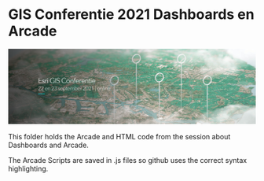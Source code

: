 # GIS Conferentie 2021 Dashboards en Arcade

![GIS Conferentie 2021](../images/EGC21_Banner.png)

This folder holds the Arcade and HTML code from the session about Dashboards and Arcade.

The Arcade Scripts are saved in .js files so github uses the correct syntax highlighting.